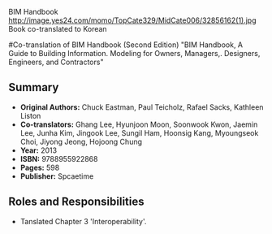 BIM Handbook
http://image.yes24.com/momo/TopCate329/MidCate006/32856162(1).jpg
Book co-translated to Korean

#Co-translation of BIM Handbook (Second Edition)
"BIM Handbook, A Guide to Building Information. Modeling for Owners, Managers,. Designers, Engineers, and Contractors"

## Summary
- **Original Authors:** Chuck Eastman, Paul Teicholz, Rafael Sacks, Kathleen Liston
- **Co-translators:** Ghang Lee, Hyunjoon Moon, Soonwook Kwon, Jaemin Lee, Junha Kim, Jingook Lee, Sungil Ham, Hoonsig Kang, Myoungseok Choi, Jiyong Jeong, Hojoong Chung
- **Year:** 2013
- **ISBN:** 9788955922868
- **Pages:** 598
- **Publisher:** Spcaetime

## Roles and Responsibilities
- Tanslated Chapter 3 'Interoperability'.

